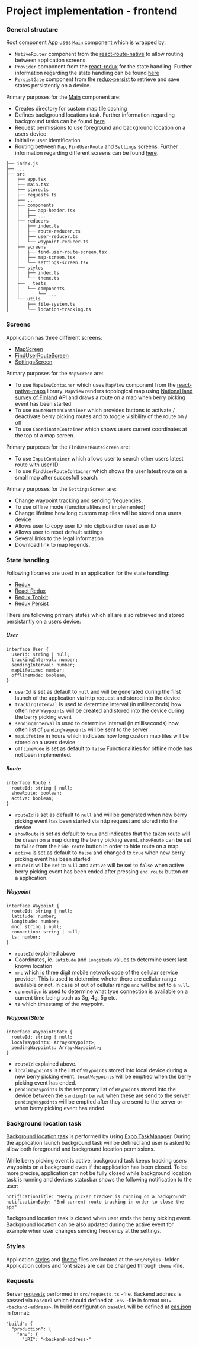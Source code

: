 # Project implementation - frontend

### General structure

Root component [App](https://github.com/hy-ohtu-syksy-22-bpt/berry-picker-tracker/blob/main/src/app.tsx) uses `Main` component which is wrapped by:

- `NativeRouter` component from the [react-route-native](https://reactrouter.com/en/v6.3.0/api#nativerouter) to allow routing between application screens
- `Provider` component from the [react-redux](https://react-redux.js.org/) for the state handling. Further information regarding the state handling can be found [here](#state-handling)
- `PersistGate` component from the [redux-persist](https://github.com/rt2zz/redux-persist) to retrieve and save states persistently on a device.

Primary purposes for the [Main](https://github.com/hy-ohtu-syksy-22-bpt/berry-picker-tracker/blob/main/src/main.tsx) component are:

- Creates directory for custom map tile caching
- Defines background locations task. Further information regarding background tasks can be found [here](#background-location-task)
- Request permissions to use foreground and background location on a users device
- Initialize user identification
- Routing between `Map`, `FindUserRoute` and `Settings` screens. Further information regarding different screens can be found [here](#screens).

```
├── index.js
├── ...
├── src
│   ├── app.tsx
│   ├── main.tsx
│   ├── store.ts
│   ├── requests.ts
│   ├── ...
│   ├── components
│   │   ├── app-header.tsx
│   │   ├── ...
│   ├── reducers
│   │   ├── index.ts
│   │   ├── route-reducer.ts
│   │   ├── user-reducer.ts
│   │   └── waypoint-reducer.ts
│   ├── screens
│   │   ├── find-user-route-screen.tsx
│   │   ├── map-screen.tsx
│   │   └── settings-screen.tsx
│   ├── styles
│   │   ├── index.ts
│   │   └── theme.ts
│   ├── __tests__
│   │   └── components
│   │       └── ...
│   └── utils
│       ├── file-system.ts
│       └── location-tracking.ts
```

### Screens

Application has three different screens:

- [MapScreen](https://github.com/hy-ohtu-syksy-22-bpt/berry-picker-tracker/blob/main/src/screens/map-screen.tsx)
- [FindUserRouteScreen](https://github.com/hy-ohtu-syksy-22-bpt/berry-picker-tracker/blob/main/src/screens/find-user-route-screen.tsx)
- [SettingsScreen](https://github.com/hy-ohtu-syksy-22-bpt/berry-picker-tracker/blob/main/src/screens/settings-screen.tsx)

Primary purposes for the `MapScreen` are:

- To use `MapViewContainer` which uses `MapView` component from the [react-native-maps](https://github.com/react-native-maps/react-native-maps) library. `MapView` renders topological map using [National land survey of Finland](https://www.maanmittauslaitos.fi/en) API and draws a route on a map when berry picking event has been started
- To use `RouteButtonContainer` which provides buttons to activate / deactivate berry picking routes and to toggle visibility of the route on / off
- To use `CoordinateContainer` which shows users current coordinates at the top of a map screen.

Primary purposes for the `FindUserRouteScreen` are:

- To use `InputContainer` which allows user to search other users latest route with user ID
- To use `FindUserRouteContainer` which shows the user latest route on a small map after succesfull search.

Primary purposes for the `SettingsScreen` are:

- Change waypoint tracking and sending frequencies.
- To use offline mode (functionalities not implemented)
- Change lifetime how long custom map tiles will be stored on a users device
- Allows user to copy user ID into clipboard or reset user ID
- Allows user to reset default settings
- Several links to the legal information
- Download link to map legends.

### State handling

Following libraries are used in an application for the state handling:

- [Redux](https://redux.js.org/)
- [React Redux](https://react-redux.js.org/)
- [Redux Toolkit](https://redux-toolkit.js.org/)
- [Redux Persist](https://github.com/rt2zz/redux-persist)

There are following primary states which all are also retrieved and stored persistantly on a users device:

##### User

```
interface User {
  userId: string | null;
  trackingInterval: number;
  sendingInterval: number;
  mapLifetime: number;
  offlineMode: boolean;
}
```

- `userId` is set as default to `null` and will be generated during the first launch of the application via http request and stored into the device
- `trackingInterval` is used to determine interval (in milliseconds) how often new `Waypoints` will be created and stored into the device during the berry picking event
- `sendingInterval` is used to determine interval (in milliseconds) how often list of `pendingWaypoints` will be sent to the server
- `mapLifetime` in hours which indicates how long custom map tiles will be stored on a users device
- `offlineMode` is set as default to `false` Functionalities for offline mode has not been implemented.

##### Route

```
interface Route {
  routeId: string | null;
  showRoute: boolean;
  active: boolean;
}
```

- `routeId` is set as default to `null` and will be generated when new berry picking event has been started via http request and stored into the device
- `showRoute` is set as default to `true` and indicates that the taken route will be drawn on a map during the berry picking event. `showRoute` can be set to `false` from the `hide route` button in order to hide route on a map
- `active` is set as default to `false` and changed to `true` when new berry picking event has been started
- `routeId` will be set to `null` and `active` will be set to `false` when active berry picking event has been ended after pressing `end route` button on a application.

##### Waypoint

```
interface Waypoint {
  routeId: string | null;
  latitude: number;
  longitude: number;
  mnc: string | null;
  connection: string | null;
  ts: number;
}
```

- `routeId` explained above
- Coordinates, ie. `latitude` and `longitude` values to determine users last known location
- `mnc` which is three digit mobile network code of the cellular service provider. This is used to determine wheter there are cellular range available or not. In case of out of cellular range `mnc` will be set to a `null`.
- `connection` is used to determine what type connection is available on a current time being such as 3g, 4g, 5g etc.
- `ts` which timestamp of the waypoint.

##### WaypointState

```
interface WaypointState {
  routeId: string | null;
  localWaypoints: Array<Waypoint>;
  pendingWaypoints: Array<Waypoint>;
}
```

- `routeId` explained above.
- `localWaypoints` is the list of `Waypoints` stored into local device during a new berry picking event. `localWaypoints` will be emptied when the berry picking event has ended.
- `pendingWaypoints` is the temporary list of `Waypoints` stored into the device between the `sendingInterval` when these are send to the server. `pendingWaypoints` will be emptied after they are send to the server or when berry picking event has ended.

### Background location task

[Background location task](https://github.com/hy-ohtu-syksy-22-bpt/berry-picker-tracker/blob/main/src/utils/location-tracking.ts) is performed by using [Expo TaskManager](https://docs.expo.dev/versions/latest/sdk/task-manager/). During the application launch background task will be defined and user is asked to allow both foreground and background location permissions.

While berry picking event is active, background task keeps tracking users waypoints on a background even if the application has been closed. To be more precise, application can not be fully closed while background location task is running and devices statusbar shows the following notification to the user:

```
notificationTitle: "Berry picker tracker is running on a background"
notificationBody: "End current route tracking in order to close the app"
```

Background location task is closed when user ends the berry picking event. Background location can be also updated during the active event for example when user changes sending frequency at the settings.

### Styles

Application [styles](https://github.com/hy-ohtu-syksy-22-bpt/berry-picker-tracker/blob/main/src/styles/index.ts) and [theme](https://github.com/hy-ohtu-syksy-22-bpt/berry-picker-tracker/blob/main/src/styles/theme.ts) files are located at the `src/styles` -folder. Application colors and font sizes are can be changed through `theme` -file.

### Requests

Server [requests](https://github.com/hy-ohtu-syksy-22-bpt/berry-picker-tracker/blob/main/src/requests.ts) performed in `src/requests.ts` -file. Backend address is passed via `baseUrl` which should defined at `.env` -file in format `URI=<backend-address>`. In build configuration `baseUrl` will be defined at [eas.json](https://github.com/hy-ohtu-syksy-22-bpt/berry-picker-tracker/blob/main/eas.json) in format:

```
"build": {
  "production": {
    "env": {
      "URI": "<backend-address>"
```
